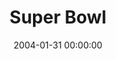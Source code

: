 ---
layout: series
series: "Super Bowl"
permalink: "/super-bowl/"
title: Super Bowl
date: 2004-01-31 00:00:00
endDate: 2004-02-01 00:00:00
description: "Super Bowl Sunday 2004"
src: "http://s3.amazonaws.com/crossroads-media/images/legacy/content/bigscreen.super04.jpg"
---